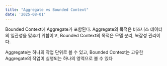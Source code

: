 ```yaml
---
title: "Aggregate vs Bounded Context"
date: '2025-08-01'
---
```


Bounded Context에 Aggregate가 포함된다. Aggregate의 목적은 비즈니스 데이터의 일관성을 맞추기 위함이고, Bounded Context의 목적은 모델 분리, 복잡성 관리이다. 

Aggregate는 하나의 작업 단위로 볼 수 있고, Bounded Context는 고유한 Aggregate의 작업이 실행되는 하나의 영역으로 볼 수 있다